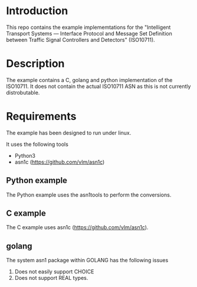# Introduction

This repo contains the example implememtations for the "Intelligent Transport Systems — Interface Protocol and Message Set Definition between Traffic Signal Controllers and Detectors" (ISO10711). 

# Description

The example contains a C, golang and python implementation of the ISO10711. It does not contain the actual ISO10711 ASN as this is not currently distrobutable. 

# Requirements

The example has been designed to run under linux. 

It uses the following tools

* Python3
* asn1c (https://github.com/vlm/asn1c)


## Python example

The Python example uses the asn1tools to perform the conversions.

## C example

The C example uses asn1c (https://github.com/vlm/asn1c).  

## golang

The system asn1 package within GOLANG has the following issues

1. Does not easily support CHOICE
2. Does not support REAL types. 

  